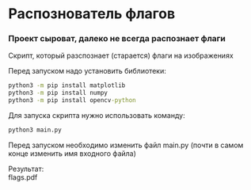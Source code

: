 # Распознователь флагов
### Проект сыроват, далеко не всегда распознает флаги
Скрипт, который разспознает (старается) флаги на изображениях<br>

Перед запуском надо установить библиотеки:<br>
```cmd
python3 -m pip install matplotlib
python3 -m pip install numpy
python3 -m pip install opencv-python
```

Для запуска скрипта нужно использовать команду:
```cmd
python3 main.py
```

Перед запуском необходимо изменить файл main.py (почти в самом конце изменить имя входного файла)

Результат: <br>
flags.pdf
